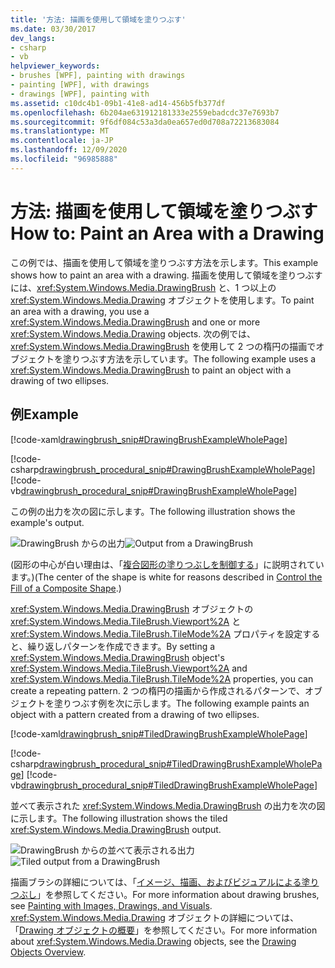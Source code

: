 ```yaml
---
title: '方法: 描画を使用して領域を塗りつぶす'
ms.date: 03/30/2017
dev_langs:
- csharp
- vb
helpviewer_keywords:
- brushes [WPF], painting with drawings
- painting [WPF], with drawings
- drawings [WPF], painting with
ms.assetid: c10dc4b1-09b1-41e8-ad14-456b5fb377df
ms.openlocfilehash: 6b204ae631912181333e2559ebadcdc37e7693b7
ms.sourcegitcommit: 9f6df084c53a3da0ea657ed0d708a72213683084
ms.translationtype: MT
ms.contentlocale: ja-JP
ms.lasthandoff: 12/09/2020
ms.locfileid: "96985888"
---
```

# <a name="how-to-paint-an-area-with-a-drawing"></a><span data-ttu-id="409ea-102">方法: 描画を使用して領域を塗りつぶす</span><span class="sxs-lookup"><span data-stu-id="409ea-102">How to: Paint an Area with a Drawing</span></span>
<span data-ttu-id="409ea-103">この例では、描画を使用して領域を塗りつぶす方法を示します。</span><span class="sxs-lookup"><span data-stu-id="409ea-103">This example shows how to paint an area with a drawing.</span></span> <span data-ttu-id="409ea-104">描画を使用して領域を塗りつぶすには、<xref:System.Windows.Media.DrawingBrush> と、1 つ以上の <xref:System.Windows.Media.Drawing> オブジェクトを使用します。</span><span class="sxs-lookup"><span data-stu-id="409ea-104">To paint an area with a drawing, you use a <xref:System.Windows.Media.DrawingBrush> and one or more <xref:System.Windows.Media.Drawing> objects.</span></span>   <span data-ttu-id="409ea-105">次の例では、<xref:System.Windows.Media.DrawingBrush> を使用して 2 つの楕円の描画でオブジェクトを塗りつぶす方法を示しています。</span><span class="sxs-lookup"><span data-stu-id="409ea-105">The following example uses a <xref:System.Windows.Media.DrawingBrush> to paint an object with a drawing of two ellipses.</span></span>  
  
## <a name="example"></a><span data-ttu-id="409ea-106">例</span><span class="sxs-lookup"><span data-stu-id="409ea-106">Example</span></span>  
 [!code-xaml[drawingbrush_snip#DrawingBrushExampleWholePage](~/samples/snippets/csharp/VS_Snippets_Wpf/drawingbrush_snip/CS/DrawingBrushExample.xaml#drawingbrushexamplewholepage)]  
  
 [!code-csharp[drawingbrush_procedural_snip#DrawingBrushExampleWholePage](~/samples/snippets/csharp/VS_Snippets_Wpf/drawingbrush_procedural_snip/CSharp/DrawingBrushExample.cs#drawingbrushexamplewholepage)]
 [!code-vb[drawingbrush_procedural_snip#DrawingBrushExampleWholePage](~/samples/snippets/visualbasic/VS_Snippets_Wpf/drawingbrush_procedural_snip/VisualBasic/DrawingBrushExample.vb#drawingbrushexamplewholepage)]  
  
 <span data-ttu-id="409ea-107">この例の出力を次の図に示します。</span><span class="sxs-lookup"><span data-stu-id="409ea-107">The following illustration shows the example's output.</span></span>  
  
 <span data-ttu-id="409ea-108">![DrawingBrush からの出力](./media/graphicsmm-drawingbrush-simple.png "graphicsmm_drawingbrush_simple")</span><span class="sxs-lookup"><span data-stu-id="409ea-108">![Output from a DrawingBrush](./media/graphicsmm-drawingbrush-simple.png "graphicsmm_drawingbrush_simple")</span></span>  
  
 <span data-ttu-id="409ea-109">(図形の中心が白い理由は、「[複合図形の塗りつぶしを制御する](how-to-control-the-fill-of-a-composite-shape.md)」に説明されています。)</span><span class="sxs-lookup"><span data-stu-id="409ea-109">(The center of the shape is white for reasons described in     [Control the Fill of a Composite Shape](how-to-control-the-fill-of-a-composite-shape.md).)</span></span>  
  
 <span data-ttu-id="409ea-110"><xref:System.Windows.Media.DrawingBrush> オブジェクトの <xref:System.Windows.Media.TileBrush.Viewport%2A> と <xref:System.Windows.Media.TileBrush.TileMode%2A> プロパティを設定すると、繰り返しパターンを作成できます。</span><span class="sxs-lookup"><span data-stu-id="409ea-110">By setting a <xref:System.Windows.Media.DrawingBrush> object's <xref:System.Windows.Media.TileBrush.Viewport%2A> and <xref:System.Windows.Media.TileBrush.TileMode%2A> properties, you can create a repeating pattern.</span></span> <span data-ttu-id="409ea-111">2 つの楕円の描画から作成されるパターンで、オブジェクトを塗りつぶす例を次に示します。</span><span class="sxs-lookup"><span data-stu-id="409ea-111">The following example paints an object with a pattern created from a drawing of two ellipses.</span></span>  
  
 [!code-xaml[drawingbrush_snip#TiledDrawingBrushExampleWholePage](~/samples/snippets/csharp/VS_Snippets_Wpf/drawingbrush_snip/CS/TiledDrawingBrushExample.xaml#tileddrawingbrushexamplewholepage)]  
  
 [!code-csharp[drawingbrush_procedural_snip#TiledDrawingBrushExampleWholePage](~/samples/snippets/csharp/VS_Snippets_Wpf/drawingbrush_procedural_snip/CSharp/TiledDrawingBrushExample.cs#tileddrawingbrushexamplewholepage)]
 [!code-vb[drawingbrush_procedural_snip#TiledDrawingBrushExampleWholePage](~/samples/snippets/visualbasic/VS_Snippets_Wpf/drawingbrush_procedural_snip/VisualBasic/TiledDrawingBrushExample.vb#tileddrawingbrushexamplewholepage)]  
  
 <span data-ttu-id="409ea-112">並べて表示された <xref:System.Windows.Media.DrawingBrush> の出力を次の図に示します。</span><span class="sxs-lookup"><span data-stu-id="409ea-112">The following illustration shows the tiled <xref:System.Windows.Media.DrawingBrush> output.</span></span>  
  
 <span data-ttu-id="409ea-113">![DrawingBrush からの並べて表示される出力](./media/graphicsmm-drawingbrush-tiled.png "graphicsmm_drawingbrush_tiled")</span><span class="sxs-lookup"><span data-stu-id="409ea-113">![Tiled output from a DrawingBrush](./media/graphicsmm-drawingbrush-tiled.png "graphicsmm_drawingbrush_tiled")</span></span>  
  
 <span data-ttu-id="409ea-114">描画ブラシの詳細については、「[イメージ、描画、およびビジュアルによる塗りつぶし](painting-with-images-drawings-and-visuals.md)」を参照してください。</span><span class="sxs-lookup"><span data-stu-id="409ea-114">For more information about drawing brushes, see [Painting with Images, Drawings, and Visuals](painting-with-images-drawings-and-visuals.md).</span></span> <span data-ttu-id="409ea-115"><xref:System.Windows.Media.Drawing> オブジェクトの詳細については、「[Drawing オブジェクトの概要](drawing-objects-overview.md)」を参照してください。</span><span class="sxs-lookup"><span data-stu-id="409ea-115">For more information about <xref:System.Windows.Media.Drawing> objects, see the [Drawing Objects Overview](drawing-objects-overview.md).</span></span>
